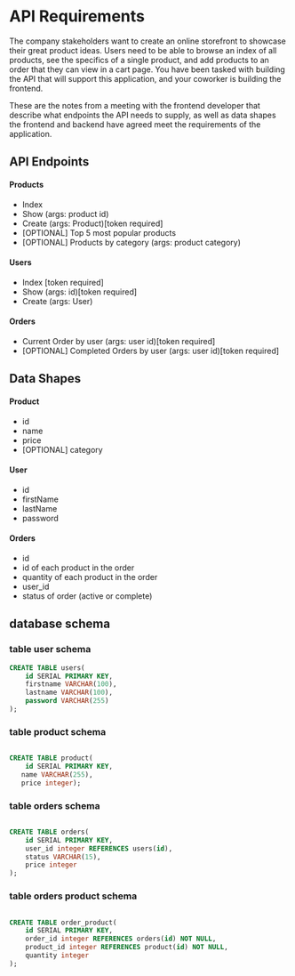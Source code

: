 # API Requirements

The company stakeholders want to create an online storefront to showcase their great product ideas. Users need to be able to browse an index of all products, see the specifics of a single product, and add products to an order that they can view in a cart page. You have been tasked with building the API that will support this application, and your coworker is building the frontend.

These are the notes from a meeting with the frontend developer that describe what endpoints the API needs to supply, as well as data shapes the frontend and backend have agreed meet the requirements of the application.

## API Endpoints

#### Products

- Index
- Show (args: product id)
- Create (args: Product)[token required]
- [OPTIONAL] Top 5 most popular products
- [OPTIONAL] Products by category (args: product category)

#### Users

- Index [token required]
- Show (args: id)[token required]
- Create (args: User)

#### Orders

- Current Order by user (args: user id)[token required]
- [OPTIONAL] Completed Orders by user (args: user id)[token required]

## Data Shapes

#### Product

- id
- name
- price
- [OPTIONAL] category

#### User

- id
- firstName
- lastName
- password

#### Orders

- id
- id of each product in the order
- quantity of each product in the order
- user_id
- status of order (active or complete)

## database schema

### table user schema

```sql
CREATE TABLE users(
    id SERIAL PRIMARY KEY,
    firstname VARCHAR(100),
    lastname VARCHAR(100),
    password VARCHAR(255)
);
```

### table product schema

```sql

CREATE TABLE product(
    id SERIAL PRIMARY KEY,
   name VARCHAR(255),
   price integer);

```

### table orders schema

```sql

CREATE TABLE orders(
    id SERIAL PRIMARY KEY,
    user_id integer REFERENCES users(id),
    status VARCHAR(15),
    price integer
);

```

### table orders product schema

```sql

CREATE TABLE order_product(
    id SERIAL PRIMARY KEY,
    order_id integer REFERENCES orders(id) NOT NULL,
    product_id integer REFERENCES product(id) NOT NULL,
    quantity integer
);

```
